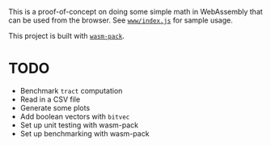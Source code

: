 This is a proof-of-concept on doing some simple math in WebAssembly that can be used from the browser. See [`www/index.js`](www/index.js) for sample usage.

This project is built with [`wasm-pack`](https://rustwasm.github.io/docs/wasm-pack/).

# TODO

- Benchmark `tract` computation
- Read in a CSV file
- Generate some plots
- Add boolean vectors with `bitvec`
- Set up unit testing with wasm-pack
- Set up benchmarking with wasm-pack
